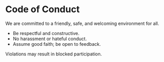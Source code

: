 # Code of Conduct

We are committed to a friendly, safe, and welcoming environment for all.

- Be respectful and constructive.
- No harassment or hateful conduct.
- Assume good faith; be open to feedback.

Violations may result in blocked participation.
